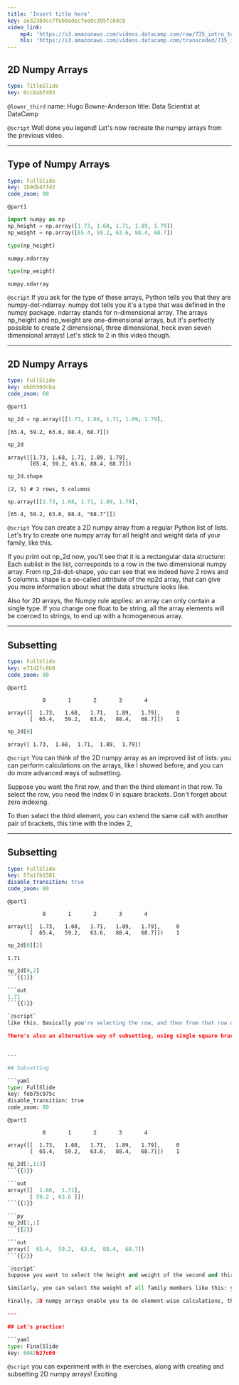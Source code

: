 ```yaml
---
title: 'Insert title here'
key: ae3238dcc7feb9adecfee0c395fc8dc8
video_link:
    mp4: 'https://s3.amazonaws.com/videos.datacamp.com/raw/735_intro_to_python/v6/735_ch4_2.mp4'
    hls: 'https://s3.amazonaws.com/videos.datacamp.com/transcoded/735_intro_to_python/v6/hls-735_ch4_2.master.m3u8'
---
```


## 2D Numpy Arrays

```yaml
type: TitleSlide
key: 0cc8abf493
```

`@lower_third`
name: Hugo Bowne-Anderson
title: Data Scientist at DataCamp

`@script`
Well done you legend! Let's now recreate the numpy arrays from the previous video.



---

## Type of Numpy Arrays

```yaml
type: FullSlide
key: 1b9db47fd2
code_zoom: 90
```

`@part1`
```py
import numpy as np
np_height = np.array([1.73, 1.68, 1.71, 1.89, 1.79])
np_weight = np.array([65.4, 59.2, 63.6, 88.4, 68.7])
```

```py
type(np_height)
```

```out
numpy.ndarray
```

```py
type(np_weight)
```

```out
numpy.ndarray
```

`@script`
If you ask for the type of these arrays, Python tells you that they are numpy-dot-ndarray. numpy dot tells you it's a type that was defined in the numpy package. ndarray stands for n-dimensional array. The arrays np_height and np_weight are one-dimensional arrays, but it's perfectly possible to create 2 dimensional, three dimensional, heck even seven dimensional arrays! Let's stick to 2 in this video though.



---

## 2D Numpy Arrays

```yaml
type: FullSlide
key: ebb550dcba
code_zoom: 60
```

`@part1`
```py
np_2d = np.array([[1.73, 1.68, 1.71, 1.89, 1.79],
```

```out
[65.4, 59.2, 63.6, 88.4, 68.7]])
```

```py
np_2d
```

```out
array([[1.73, 1.68, 1.71, 1.89, 1.79],
       [65.4, 59.2, 63.6, 88.4, 68.7]])
```

```py
np_2d.shape
```

```out
(2, 5) # 2 rows, 5 columns
```

```py
np.array([[1.73, 1.68, 1.71, 1.89, 1.79],
```

```out
[65.4, 59.2, 63.6, 88.4, "68.7"]])

```

`@script`
You can create a 2D numpy array from a regular Python list of lists. Let's try to create one numpy array for all height and weight data of your family, like this.

If you print out np_2d now, you'll see that it is a rectangular data structure: Each sublist in the list, corresponds to a row in the two dimensional numpy array. From np_2d-dot-shape, you can see that we indeed have 2 rows and 5 columns. shape is a so-called attribute of the np2d array, that can give you more information about what the data structure looks like.

Also for 2D arrays, the Numpy rule applies: an array can only contain a single type. If you change one float to be string, all the array elements will be coerced to strings, to end up with a homogeneous array.



---

## Subsetting

```yaml
type: FullSlide
key: e71d2fc8b8
code_zoom: 80
```

`@part1`
```out
           0       1       2       3       4
           
array([[  1.73,   1.68,   1.71,   1.89,   1.79],     0
       [  65.4,   59.2,   63.6,   88.4,   68.7]])    1
```

```py
np_2d[0]
```

```out
array([ 1.73,  1.68,  1.71,  1.89,  1.79])
```



`@script`
You can think of the 2D numpy array as an improved list of lists: you can perform calculations on the arrays, like I showed before, and you can do more advanced ways of subsetting.

Suppose you want the first row, and then the third element in that row. To select the row, you need the index 0 in square brackets. Don't forget about zero indexing.

To then select the third element, you can extend the same call with another pair of brackets, this time with the index 2, 


---

## Subsetting

```yaml
type: FullSlide
key: 57a1fb1581
disable_transition: true
code_zoom: 80
```

`@part1`
```out
           0       1       2       3       4
           
array([[  1.73,   1.68,   1.71,   1.89,   1.79],     0
       [  65.4,   59.2,   63.6,   88.4,   68.7]])    1
```

```py
np_2d[0][2]
```

```out
1.71
```

```py
np_2d[0,2]
```{{1}}

```out
1.71
```{{1}}

`@script`
like this. Basically you're selecting the row, and then from that row do another selection.

There's also an alternative way of subsetting, using single square brackets and a comma. This call returns the exact same value as before. The value before the comma specifies the row, the value after the comma specifies the column. The intersection of the rows and columns you specified, are returned. Once you get used to it, this syntax is more intuitive and opens up more possibilities. 


---

## Subsetting

```yaml
type: FullSlide
key: feb75c975c
disable_transition: true
code_zoom: 80
```

`@part1`
```out
           0       1       2       3       4
           
array([[  1.73,   1.68,   1.71,   1.89,   1.79],     0
       [  65.4,   59.2,   63.6,   88.4,   68.7]])    1
```

```py
np_2d[:,1:3]
```{{1}}

```out
array([[  1.68,  1.71],
       [ 59.2 , 63.6 ]])
```{{1}}

```py
np_2d[1,:]
```{{2}}

```out
array([  65.4,  59.2,  63.6,  88.4,  68.7])
```{{2}}

`@script`
Suppose you want to select the height and weight of the second and third family member. You want both rows, so you put in a colon before the comma. You only want the second and third column, so you put in the indices 1 to 3 after the comma. Remember that the third index is not included here. The intersection gives us a 2D array with 2 rows and 2 columns:

Similarly, you can select the weight of all family members like this: you only want the second row, so put 1 before the comma. You want all columns, so you use a colon after the comma. The intersection gives us the entire second row.

Finally, 2D numpy arrays enable you to do element-wise calculations, the same way you did it with 1D numpy arrays. That's something

---

## Let's practice!

```yaml
type: FinalSlide
key: 6047b27c09
```

`@script`
you can experiment with in the exercises, along with creating and subsetting 2D numpy arrays! Exciting
